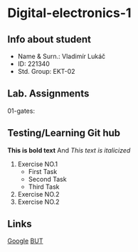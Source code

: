 # Digital-electronics-1

## Info about student

- Name & Surn.: Vladimír Lukáč
- ID: 221340
- Std. Group: EKT-02

## Lab. Assignments

01-gates: 

## Testing/Learning Git hub

**This is bold text** And
*This text is italicized*

1. Exercise NO.1
   - First Task
   - Second Task
   - Third Task
2. Exercise NO.2
3. Exercise NO.2

## Links

[Google](https://www.google.com)
[BUT](https://www.vutbr.cz/)

